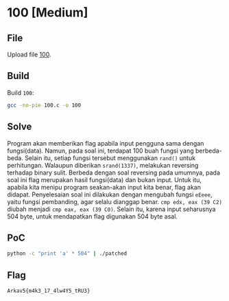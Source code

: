 # 100 [Medium]

## File

Upload file [100](100).

## Build

Build `100`:
```sh
gcc -no-pie 100.c -o 100
```

## Solve

Program akan memberikan flag apabila input pengguna sama dengan fungsi(data).
Namun, pada soal ini, terdapat 100 buah fungsi yang berbeda-beda. Selain itu, setiap fungsi tersebut menggunakan `rand()` untuk perhitungan.
Walaupun diberikan `srand(1337)`, melakukan reversing terhadap binary sulit.
Berbeda dengan soal reversing pada umumnya, pada soal ini flag merupakan hasil fungsi(data) dan bukan input. Untuk itu, apabila kita menipu program seakan-akan input kita benar, flag akan didapat. Penyelesaian soal ini dilakukan dengan mengubah fungsi `eEeee`, yaitu fungsi pembanding, agar selalu dianggap benar. `cmp edx, eax (39 C2)` diubah menjadi `cmp eax, eax (39 C0)`. Selain itu, karena input seharusnya 504 byte, untuk mendapatkan flag digunakan 504 byte asal.

## PoC

```sh
python -c "print 'a' * 504" | ./patched
```

## Flag
`Arkav5{m4k3_17_4lw4Y5_tRU3}`